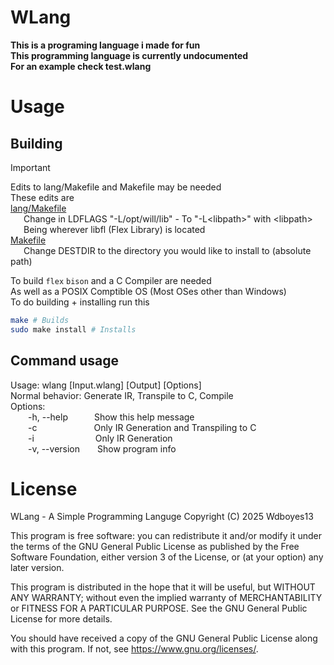 # WLang
__This is a programing language i made for fun__  
__This programming language is currently undocumented__  
__For an example check test.wlang__

# Usage
## Building
>[!IMPORTANT]
> Edits to lang/Makefile and Makefile may be needed  
> These edits are  
> [lang/Makefile](/lang/Makefile)  
>&emsp;&ensp;Change in LDFLAGS "-L/opt/will/lib" - To "-L\<libpath\>" with \<libpath\>  
>&emsp;&ensp;Being wherever libfl (Flex Library) is located  
> [Makefile](/Makefile)  
>&emsp;&ensp;Change DESTDIR to the directory you would like to install to (absolute path)   
   
To build `flex` `bison` and a C Compiler are needed  
As well as a POSIX Comptible OS (Most OSes other than Windows)  
To do building + installing run this   
```sh
make # Builds
sudo make install # Installs
```  

## Command usage  
Usage: wlang \[Input.wlang\] \[Output\] \[Options\]  
Normal behavior: Generate IR, Transpile to C, Compile  
Options:  
&emsp;&emsp;-h, --help&emsp;&emsp;&emsp;Show this help message  
&emsp;&emsp;-c&emsp;&emsp;&emsp;&emsp;&emsp;&emsp;&ensp;Only IR Generation and Transpiling to C  
&emsp;&emsp;-i&emsp;&emsp;&emsp;&emsp;&emsp;&emsp;&emsp;Only IR Generation  
&emsp;&emsp;-v, --version&emsp;&emsp;Show program info  

# License
WLang - A Simple Programming Languge
Copyright (C) 2025  Wdboyes13

This program is free software: you can redistribute it and/or modify
it under the terms of the GNU General Public License as published by
the Free Software Foundation, either version 3 of the License, or
(at your option) any later version.

This program is distributed in the hope that it will be useful,
but WITHOUT ANY WARRANTY; without even the implied warranty of
MERCHANTABILITY or FITNESS FOR A PARTICULAR PURPOSE.  See the
GNU General Public License for more details.

You should have received a copy of the GNU General Public License
along with this program.  If not, see <https://www.gnu.org/licenses/>.